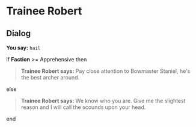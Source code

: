 # Trainee Robert


## Dialog

**You say:** `hail`



if **Faction** >= Apprehensive then



>**Trainee Robert says:** Pay close attention to Bowmaster Staniel, he's the best archer around.


else



>**Trainee Robert says:** We know who you are.  Give me the slightest reason and I will call the scounds upon your head.

end